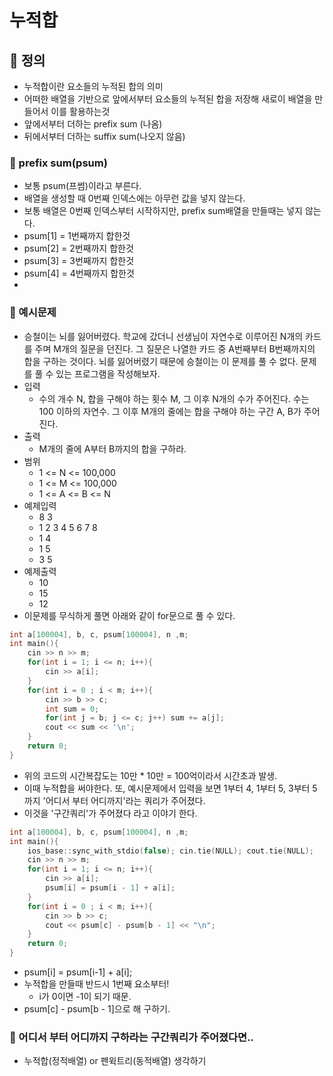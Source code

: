 # 누적합
## 🍎 정의
- 누적합이란 요소들의 누적된 합의 의미
- 어떠한 배열을 기반으로 앞에서부터 요소들의 누적된 합을 저장해 새로이 배열을 만들어서 이를 활용하는것
- 앞에서부터 더하는 prefix sum (나옴)
- 뒤에서부터 더하는 suffix sum(나오지 않음)

### 📖 prefix sum(psum)
- 보통 psum(프썸)이라고 부른다.
- 배열을 생성할 때 0번째 인덱스에는 아무런 값을 넣지 않는다.
- 보통 배열은 0번째 인덱스부터 시작하지만, prefix sum배열을 만들때는 넣지 않는다.
- psum[1] = 1번째까지 합한것
- psum[2] = 2번째까지 합한것
- psum[3] = 3번째까지 합한것
- psum[4] = 4번째까지 합한것
- 
### 📖 예시문제
- 승철이는 뇌를 잃어버렸다. 학교에 갔더니 선생님이 자연수로 이루어진  N개의 카드를 주며 M개의 질문을 던진다. 그 질문은 나열한 카드 중 A번째부터 B번째까지의 합을 구하는 것이다. 뇌를 잃어버렸기 때문에 승철이는 이 문제를 풀 수 없다. 문제를 풀 수 있는 프로그램을 작성해보자.  
- 입력
    - 수의 개수 N, 합을 구해야 하는 횟수 M, 그 이후 N개의 수가 주어진다. 수는 100 이하의 자연수. 그 이후 M개의 줄에는 합을 구해야 하는 구간 A, B가 주어진다. 
- 출력
    - M개의 줄에 A부터 B까지의 합을 구하라. 
- 범위
    - 1 <= N <= 100,000
    - 1 <= M <= 100,000
    - 1 <= A <= B <= N
- 예제입력
    - 8 3
    - 1 2 3 4 5 6 7 8
    - 1 4
    - 1 5
    - 3 5
- 예제출력
    - 10
    - 15
    - 12
- 이문제를 무식하게 풀면 아래와 같이 for문으로 풀 수 있다.
```cpp
int a[100004], b, c, psum[100004], n ,m;
int main(){
    cin >> n >> m; 
    for(int i = 1; i <= n; i++){
        cin >> a[i];
    }
    for(int i = 0 ; i < m; i++){
        cin >> b >> c; 
        int sum = 0; 
        for(int j = b; j <= c; j++) sum += a[j];
        cout << sum << '\n'; 
    } 
    return 0;
}
```
- 위의 코드의 시간복잡도는 10만 * 10만 = 100억이라서 시간초과 발생.
- 이때 누적합을 써야한다. 또, 예시문제에서 입력을 보면 1부터 4, 1부터 5, 3부터 5까지 '어디서 부터 어디까지'라는 쿼리가 주어졌다.
- 이것을 '구간쿼리'가 주어졌다 라고 이야기 한다.
```cpp
int a[100004], b, c, psum[100004], n ,m;
int main(){
    ios_base::sync_with_stdio(false); cin.tie(NULL); cout.tie(NULL);
    cin >> n >> m; 
    for(int i = 1; i <= n; i++){
        cin >> a[i];
        psum[i] = psum[i - 1] + a[i]; 
    }
    for(int i = 0 ; i < m; i++){
        cin >> b >> c; 
        cout << psum[c] - psum[b - 1] << "\n";
    } 
    return 0;
}
```
- psum[i] = psum[i-1] + a[i];
- 누적합을 만들때 반드시 1번째 요소부터!
    - i가 0이면 -1이 되기 때문.
- psum[c] - psum[b - 1]으로 해 구하기.

### 📖 어디서 부터 어디까지 구하라는 구간쿼리가 주어졌다면..
- 누적합(정적배열) or 펜윅트리(동적배열) 생각하기
